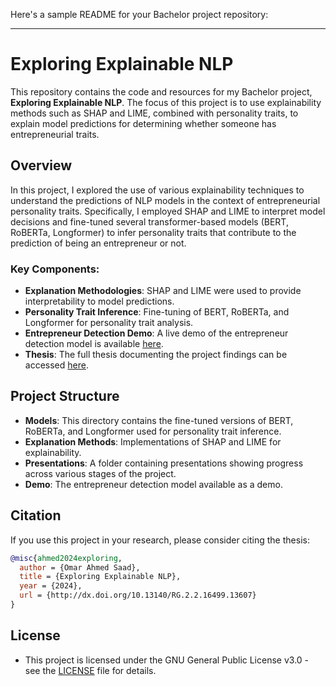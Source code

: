 Here's a sample README for your Bachelor project repository:

---

# Exploring Explainable NLP

This repository contains the code and resources for my Bachelor project, **Exploring Explainable NLP**. The focus of this project is to use explainability methods such as SHAP and LIME, combined with personality traits, to explain model predictions for determining whether someone has entrepreneurial traits.

## Overview

In this project, I explored the use of various explainability techniques to understand the predictions of NLP models in the context of entrepreneurial personality traits. Specifically, I employed SHAP and LIME to interpret model decisions and fine-tuned several transformer-based models (BERT, RoBERTa, Longformer) to infer personality traits that contribute to the prediction of being an entrepreneur or not.

### Key Components:
- **Explanation Methodologies**: SHAP and LIME were used to provide interpretability to model predictions.
- **Personality Trait Inference**: Fine-tuning of BERT, RoBERTa, and Longformer for personality trait analysis.
- **Entrepreneur Detection Demo**: A live demo of the entrepreneur detection model is available [here](https://guchub.me/models/entrepreneur_detection).
- **Thesis**: The full thesis documenting the project findings can be accessed [here](http://dx.doi.org/10.13140/RG.2.2.16499.13607).

## Project Structure

- **Models**: This directory contains the fine-tuned versions of BERT, RoBERTa, and Longformer used for personality trait inference.
- **Explanation Methods**: Implementations of SHAP and LIME for explainability.
- **Presentations**: A folder containing presentations showing progress across various stages of the project.
- **Demo**: The entrepreneur detection model available as a demo.

## Citation

If you use this project in your research, please consider citing the thesis:

```bibtex
@misc{ahmed2024exploring,
  author = {Omar Ahmed Saad},
  title = {Exploring Explainable NLP},
  year = {2024},
  url = {http://dx.doi.org/10.13140/RG.2.2.16499.13607}
}
```

## License
- This project is licensed under the GNU General Public License v3.0 - see the [LICENSE](LICENSE) file for details.

